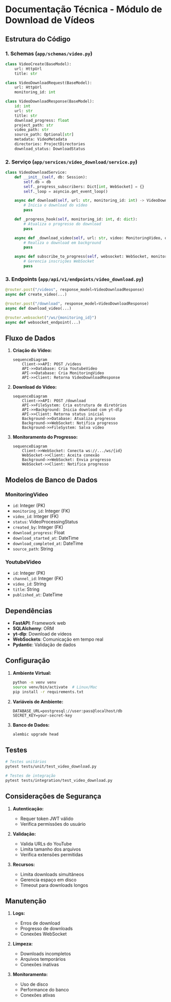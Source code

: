 # Documentação Técnica - Módulo de Download de Vídeos

## Estrutura do Código

### 1. Schemas (`app/schemas/video.py`)
```python
class VideoCreate(BaseModel):
    url: HttpUrl
    title: str

class VideoDownloadRequest(BaseModel):
    url: HttpUrl
    monitoring_id: int

class VideoDownloadResponse(BaseModel):
    id: int
    url: str
    title: str
    download_progress: float
    project_path: str
    video_path: str
    source_path: Optional[str]
    metadata: VideoMetadata
    directories: ProjectDirectories
    download_status: DownloadStatus
```

### 2. Serviço (`app/services/video_download/service.py`)
```python
class VideoDownloadService:
    def __init__(self, db: Session):
        self.db = db
        self._progress_subscribers: Dict[int, WebSocket] = {}
        self._loop = asyncio.get_event_loop()

    async def download(self, url: str, monitoring_id: int) -> VideoDownloadResponse:
        # Inicia o download do vídeo
        pass

    def _progress_hook(self, monitoring_id: int, d: dict):
        # Atualiza o progresso do download
        pass

    async def _download_video(self, url: str, video: MonitoringVideo, opts: dict):
        # Realiza o download em background
        pass

    async def subscribe_to_progress(self, websocket: WebSocket, monitoring_id: int):
        # Gerencia inscrições WebSocket
        pass
```

### 3. Endpoints (`app/api/v1/endpoints/video_download.py`)
```python
@router.post("/videos", response_model=VideoDownloadResponse)
async def create_video(...)

@router.post("/download", response_model=VideoDownloadResponse)
async def download_video(...)

@router.websocket("/ws/{monitoring_id}")
async def websocket_endpoint(...)
```

## Fluxo de Dados

1. **Criação do Vídeo:**
   ```mermaid
   sequenceDiagram
       Client->>API: POST /videos
       API->>Database: Cria YoutubeVideo
       API->>Database: Cria MonitoringVideo
       API->>Client: Retorna VideoDownloadResponse
   ```

2. **Download do Vídeo:**
   ```mermaid
   sequenceDiagram
       Client->>API: POST /download
       API->>FileSystem: Cria estrutura de diretórios
       API->>Background: Inicia download com yt-dlp
       API->>Client: Retorna status inicial
       Background->>Database: Atualiza progresso
       Background->>WebSocket: Notifica progresso
       Background->>FileSystem: Salva vídeo
   ```

3. **Monitoramento do Progresso:**
   ```mermaid
   sequenceDiagram
       Client->>WebSocket: Conecta ws://.../ws/{id}
       WebSocket->>Client: Aceita conexão
       Background->>WebSocket: Envia progresso
       WebSocket->>Client: Notifica progresso
   ```

## Modelos de Banco de Dados

### MonitoringVideo
- `id`: Integer (PK)
- `monitoring_id`: Integer (FK)
- `video_id`: Integer (FK)
- `status`: VideoProcessingStatus
- `created_by`: Integer (FK)
- `download_progress`: Float
- `download_started_at`: DateTime
- `download_completed_at`: DateTime
- `source_path`: String

### YoutubeVideo
- `id`: Integer (PK)
- `channel_id`: Integer (FK)
- `video_id`: String
- `title`: String
- `published_at`: DateTime

## Dependências

- **FastAPI**: Framework web
- **SQLAlchemy**: ORM
- **yt-dlp**: Download de vídeos
- **WebSockets**: Comunicação em tempo real
- **Pydantic**: Validação de dados

## Configuração

1. **Ambiente Virtual:**
   ```bash
   python -m venv venv
   source venv/bin/activate  # Linux/Mac
   pip install -r requirements.txt
   ```

2. **Variáveis de Ambiente:**
   ```env
   DATABASE_URL=postgresql://user:pass@localhost/db
   SECRET_KEY=your-secret-key
   ```

3. **Banco de Dados:**
   ```bash
   alembic upgrade head
   ```

## Testes

```bash
# Testes unitários
pytest tests/unit/test_video_download.py

# Testes de integração
pytest tests/integration/test_video_download.py
```

## Considerações de Segurança

1. **Autenticação:**
   - Requer token JWT válido
   - Verifica permissões do usuário

2. **Validação:**
   - Valida URLs do YouTube
   - Limita tamanho dos arquivos
   - Verifica extensões permitidas

3. **Recursos:**
   - Limita downloads simultâneos
   - Gerencia espaço em disco
   - Timeout para downloads longos

## Manutenção

1. **Logs:**
   - Erros de download
   - Progresso de downloads
   - Conexões WebSocket

2. **Limpeza:**
   - Downloads incompletos
   - Arquivos temporários
   - Conexões inativas

3. **Monitoramento:**
   - Uso de disco
   - Performance do banco
   - Conexões ativas 